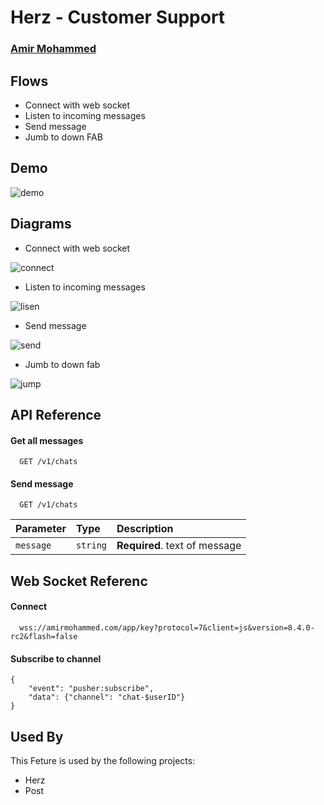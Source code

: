 
# Herz - Customer Support

### [Amir Mohammed](https://www.linkedin.com/in/amir-mohammed-7b1306128/)

## Flows

 - Connect with web socket
 - Listen to incoming messages
 - Send message
 - Jumb to down FAB

## Demo

![demo](https://imgur.com/7NynZ6s.gif)


## Diagrams

 - Connect with web socket

![connect](https://imgur.com/gQ3PT7F.png)


 - Listen to incoming messages
 
 ![lisen](https://dgitsa-my.sharepoint.com/personal/a_mohammed_exab_sa/Documents/Diagrams/h-cs-listen.png)
 
 - Send message
 
![send](https://dgitsa-my.sharepoint.com/personal/a_mohammed_exab_sa/Documents/Diagrams/h-cs-send.png)
 
 - Jumb to down fab

![jump](https://dgitsa-my.sharepoint.com/personal/a_mohammed_exab_sa/Documents/Diagrams/h-cs-fab.png)

## API Reference

#### Get all messages

```http
  GET /v1/chats
```

#### Send message

```http
  GET /v1/chats
```

| Parameter | Type     | Description                       |
| :-------- | :------- | :-------------------------------- |
| `message` | `string` | **Required**. text of message |


## Web Socket Referenc

#### Connect

```http
  wss://amirmohammed.com/app/key?protocol=7&client=js&version=8.4.0-rc2&flash=false
```

#### Subscribe to channel

```http
{
    "event": "pusher:subscribe",
    "data": {"channel": "chat-$userID"}
}
```

## Used By

This Feture is used by the following projects:

- Herz
- Post

